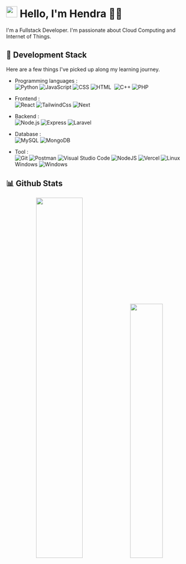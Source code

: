 # <img src="https://imgur.com/C7PX4kM.gif" height="30px" width="30px"> Hello, I'm Hendra 👨‍💻

I'm a Fullstack Developer. I'm passionate about Cloud Computing and Internet of Things.


## 🍻 Development Stack

Here are a few things I've picked up along my learning journey.

- Programming languages : <br />
![Python](https://img.shields.io/badge/-Python-05122A?style=flat&logo=python)
![JavaScript](https://img.shields.io/badge/-JavaScript-05122A?style=flat&logo=javascript)
![CSS](https://img.shields.io/badge/-CSS-05122A?style=flat&logo=CSS3&logoColor=1572B6)
![HTML](https://img.shields.io/badge/-HTML-05122A?style=flat&logo=HTML5)&nbsp;
![C++](https://img.shields.io/badge/C++-00599C?style=flat-square&logo=C%2B%2B&logoColor=white)
![PHP](https://img.shields.io/badge/PHP-777BB4?style=for-the-badge&logo=php&logoColor=white)


- Frontend : <br />
![React](https://img.shields.io/badge/-React-05122A?style=flat&logo=react)
![TailwindCss](https://img.shields.io/badge/tailwindcss-0F172A?&logo=tailwindcss)
![Next](https://img.shields.io/badge/Next-black?style=for-the-badge&logo=next.js&logoColor=white)


- Backend : <br />
![Node.js](https://img.shields.io/badge/-Node.js-05122A?style=flat&logo=node.js)
![Express](https://img.shields.io/badge/express.js-%23404d59.svg?style=for-the-badge&logo=express&logoColor=%2361DAFB)
![Laravel](https://img.shields.io/badge/laravel-%23FF2D20.svg?style=for-the-badge&logo=laravel&logoColor=white)


- Database : <br />
![MySQL](https://img.shields.io/badge/MySQL-00000F?style=for-the-badge&logo=mysql&logoColor=white)
![MongoDB](https://img.shields.io/badge/MongoDB-%234ea94b.svg?style=for-the-badge&logo=mongodb&logoColor=white)


- Tool : <br />
![Git](https://img.shields.io/badge/-Git-05122A?style=flat&logo=git)
![Postman](https://img.shields.io/badge/Postman-FF6C37.svg?style=for-the-badge&logo=Postman&logoColor=white)
![Visual Studio Code](https://img.shields.io/badge/-Visual%20Studio%20Code-05122A?style=flat&logo=visual-studio-code&logoColor=007ACC)
![NodeJS](https://img.shields.io/badge/node.js-6DA55F?style=for-the-badge&logo=node.js&logoColor=white)
![Vercel](https://img.shields.io/badge/vercel-%23000000.svg?style=for-the-badge&logo=vercel&logoColor=white)
![Linux](https://img.shields.io/badge/Linux-000?style=for-the-badge&logo=linux&logoColor=FCC624)
Windows	![Windows](https://img.shields.io/badge/Windows-000?style=for-the-badge&logo=windows&logoColor=2CA5E0)

## 📊 Github Stats

<p align="center">
  <img  width="50%" src="https://github-readme-stats.vercel.app/api?username=hkxproduction&count_private=true&theme=tokyonight" /> <img width="42%" src="https://github-readme-stats.vercel.app/api/top-langs/?username=hkxproduction&layout=compact&theme=tokyonight" />
 </p>
